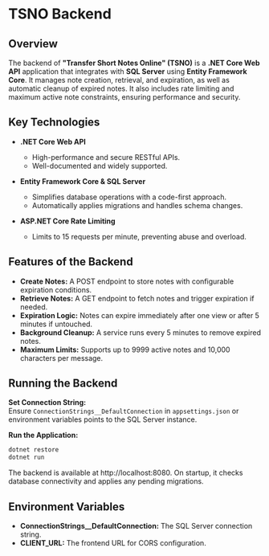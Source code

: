 # TSNO Backend

## Overview
The backend of **"Transfer Short Notes Online" (TSNO)** is a **.NET Core Web API** application that integrates with **SQL Server** using **Entity Framework Core**. It manages note creation, retrieval, and expiration, as well as automatic cleanup of expired notes. It also includes rate limiting and maximum active note constraints, ensuring performance and security.

## Key Technologies
- **.NET Core Web API**  
  - High-performance and secure RESTful APIs.
  - Well-documented and widely supported.

- **Entity Framework Core & SQL Server**  
  - Simplifies database operations with a code-first approach.
  - Automatically applies migrations and handles schema changes.

- **ASP.NET Core Rate Limiting**  
  - Limits to 15 requests per minute, preventing abuse and overload.

## Features of the Backend
- **Create Notes:** A POST endpoint to store notes with configurable expiration conditions.  
- **Retrieve Notes:** A GET endpoint to fetch notes and trigger expiration if needed.
- **Expiration Logic:** Notes can expire immediately after one view or after 5 minutes if untouched.  
- **Background Cleanup:** A service runs every 5 minutes to remove expired notes.  
- **Maximum Limits:** Supports up to 9999 active notes and 10,000 characters per message.

## Running the Backend
**Set Connection String:**  
Ensure `ConnectionStrings__DefaultConnection` in `appsettings.json` or environment variables points to the SQL Server instance.

**Run the Application:**
```bash
dotnet restore
dotnet run
```
The backend is available at http://localhost:8080.
On startup, it checks database connectivity and applies any pending migrations.

## Environment Variables
- **ConnectionStrings__DefaultConnection:** The SQL Server connection string.
- **CLIENT_URL:** The frontend URL for CORS configuration.
